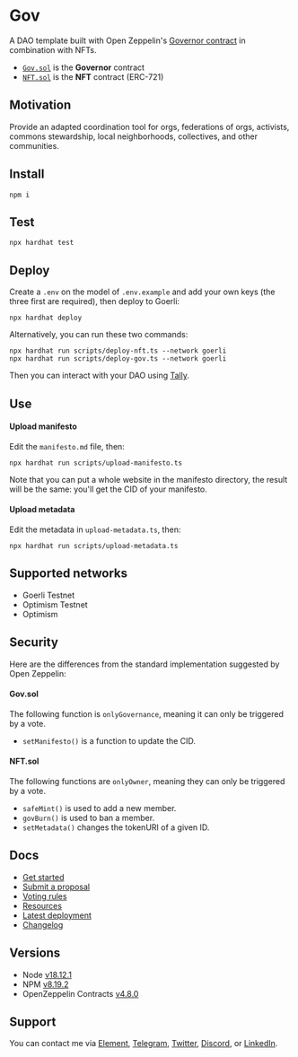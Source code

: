 # Gov

A DAO template built with Open Zeppelin's [Governor contract](https://docs.openzeppelin.com/contracts/4.x/governance#governor) in combination with NFTs.

- [`Gov.sol`](https://github.com/web3-hackers-collective/dao-contracts/blob/main/contracts/Gov.sol) is the **Governor** contract
- [`NFT.sol`](https://github.com/web3-hackers-collective/dao-contracts/blob/main/contracts/NFT.sol) is the **NFT** contract (ERC-721)

## Motivation

Provide an adapted coordination tool for orgs, federations of orgs, activists, commons stewardship, local neighborhoods, collectives, and other communities.

## Install

```shell
npm i
```

## Test

```shell
npx hardhat test
```

## Deploy

Create a `.env` on the model of `.env.example` and add your own keys (the three first are required), then deploy to Goerli:

```shell
npx hardhat deploy
```

Alternatively, you can run these two commands:

```shell
npx hardhat run scripts/deploy-nft.ts --network goerli
npx hardhat run scripts/deploy-gov.ts --network goerli
```

Then you can interact with your DAO using [Tally](https://www.tally.xyz/).

## Use

#### Upload manifesto

Edit the `manifesto.md` file, then:

```shell
npx hardhat run scripts/upload-manifesto.ts
```

Note that you can put a whole website in the manifesto directory, the result will be the same: you'll get the CID of your manifesto.

#### Upload metadata

Edit the metadata in `upload-metadata.ts`, then:

```shell
npx hardhat run scripts/upload-metadata.ts
```

## Supported networks

- Goerli Testnet
- Optimism Testnet
- Optimism

## Security

Here are the differences from the standard implementation suggested by Open Zeppelin:

#### Gov.sol

The following function is `onlyGovernance`, meaning it can only be triggered by a vote.

- `setManifesto()` is a function to update the CID.

#### NFT.sol

The following functions are `onlyOwner`, meaning they can only be triggered by a vote.

- `safeMint()` is used to add a new member.
- `govBurn()` is used to ban a member.
- `setMetadata()` changes the tokenURI of a given ID.

## Docs

- [Get started](https://github.com/w3hc/gov/wiki/Get-started)
- [Submit a proposal](https://github.com/w3hc/gov/wiki/Submit-a-proposal)
- [Voting rules](https://github.com/w3hc/gov/wiki/Voting-rules)
- [Resources](https://github.com/w3hc/gov/wiki/Resources)
- [Latest deployment](https://github.com/w3hc/gov/wiki/Latest-deployment)
- [Changelog](https://github.com/w3hc/gov/wiki/Changelog)

## Versions

- Node [v18.12.1](https://nodejs.org/uk/blog/release/v18.12.1/)
- NPM [v8.19.2](https://github.com/npm/cli/releases/tag/v8.19.2)
- OpenZeppelin Contracts [v4.8.0](https://github.com/OpenZeppelin/openzeppelin-contracts/releases/tag/v4.8.0)

## Support

You can contact me via [Element](https://matrix.to/#/@julienbrg:matrix.org), [Telegram](https://t.me/julienbrg), [Twitter](https://twitter.com/julienbrg), [Discord](https://discord.gg/xw9dCeQ94Y), or [LinkedIn](https://www.linkedin.com/in/julienberanger/).
